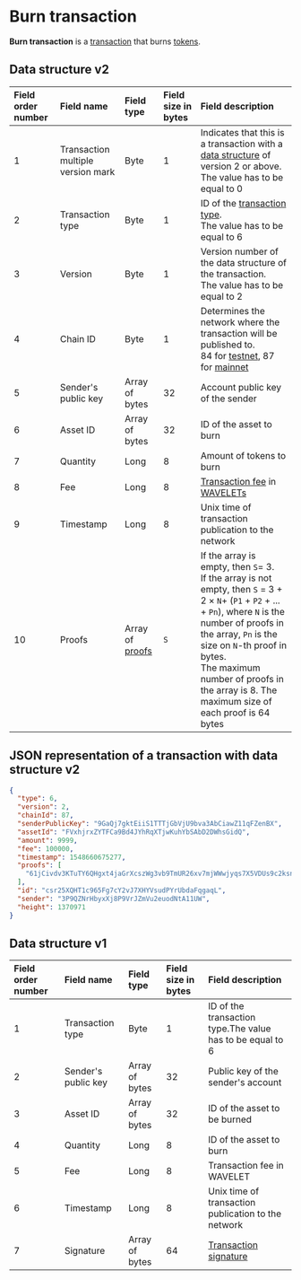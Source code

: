 # Burn transaction

**Burn transaction** is a [transaction](/blockchain/transaction.md) that burns [tokens](/blockchain/token.md).

## Data structure v2

| Field order number | Field name | Field type | Field size in bytes | Field description |
| :--- | :--- | :--- | :--- | :--- |
| 1 | Transaction multiple version mark | Byte | 1 | Indicates that this is a transaction with a [data structure](/blockchain/transaction-data-structure.md) of version 2 or above. <br>The value has to be equal to 0 |
| 2 | Transaction type | Byte | 1 | ID of the [transaction type](/blockchain/transaction-type.md). <br>The value has to be equal to 6 |
| 3 | Version | Byte | 1 | Version number of the data structure of the transaction.  <br>The value has to be equal to 2 |
| 4 | Chain ID | Byte | 1 | Determines the network where the transaction will be published to. <br>84 for [testnet](/blockchain/testnet.md), 87 for [mainnet](/blockchain/mainnet.md) |
| 5 | Sender's public key | Array of bytes | 32 | Account public key of the sender |
| 6 | Asset ID | Array of bytes | 32 | ID of the asset to burn |
| 7 | Quantity | Long | 8 | Amount of tokens to burn |
| 8 | Fee | Long | 8 | [Transaction fee](/blockchain/transaction-fee.md) in [WAVELETs](/blockchain/token/wavelet.md) |
| 9 | Timestamp | Long | 8 | Unix time of transaction publication to the network |
| 10 | Proofs | Array of [proofs](/blockchain/transaction-proof.md) | `S` | If the array is empty, then `S`= 3. <br>If the array is not empty, then `S` = 3 + 2 × `N`+ (`P1` + `P2` + ... + `Pn`), where `N` is the number of proofs in the array, `Pn` is the size on `N`-th proof in bytes. <br>The maximum number of proofs in the array is 8. The maximum size of each proof is 64 bytes |

## JSON representation of a transaction with data structure v2

```json
{
  "type": 6,
  "version": 2,
  "chainId": 87,
  "senderPublicKey": "9GaQj7gktEiiS1TTTjGbVjU9bva3AbCiawZ11qFZenBX",
  "assetId": "FVxhjrxZYTFCa9Bd4JYhRqXTjwKuhYbSAbD2DWhsGidQ",
  "amount": 9999,
  "fee": 100000,
  "timestamp": 1548660675277,
  "proofs": [
    "61jCivdv3KTuTY6QHgxt4jaGrXcszWg3vb9TmUR26xv7mjWWwjyqs7X5VDUs9c2ksndaPogmdunHDdjWCuG1GGhh"
  ],  
  "id": "csr25XQHT1c965Fg7cY2vJ7XHYVsudPYrUbdaFqgaqL",
  "sender": "3P9QZNrHbyxXj8P9VrJZmVu2euodNtA11UW",
  "height": 1370971
}
```

## Data structure v1

| Field order number | Field name | Field type | Field size in bytes | Field description |
| :--- | :--- | :--- | :--- | :--- |
| 1 | Transaction type | Byte | 1 | ID of the transaction type.The value has to be equal to 6 |
| 2 | Sender's public key | Array of bytes | 32 | Public key of the sender's account |
| 3 | Asset ID | Array of bytes | 32 | ID of the asset to be burned |
| 4 | Quantity | Long | 8 | ID of the asset to burn |
| 5 | Fee | Long | 8 | Transaction fee in WAVELET |
| 6 | Timestamp | Long | 8 | Unix time of transaction publication to the network |
| 7 | Signature | Array of bytes | 64 | [Transaction signature](/blockchain/transaction-signature.md) |
